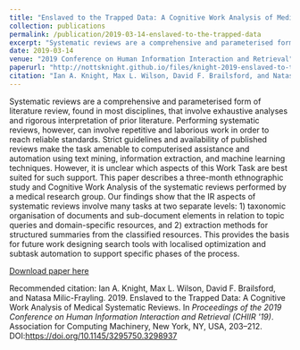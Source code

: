 ```yaml
---
title: "Enslaved to the Trapped Data: A Cognitive Work Analysis of Medical Systematic Reviews"
collection: publications
permalink: /publication/2019-03-14-enslaved-to-the-trapped-data
excerpt: "Systematic reviews are a comprehensive and parameterised form of literature review, found in most disciplines, that involve exhaustive analyses and rigorous interpretation of prior literature. This paper describes a three-month ethnographic study and Cognitive Work Analysis of the systematic reviews performed by a medical research group."
date: 2019-03-14
venue: "2019 Conference on Human Information Interaction and Retrieval"
paperurl: "http://nottsknight.github.io/files/knight-2019-enslaved-to-the-trapped-data.pdf"
citation: "Ian A. Knight, Max L. Wilson, David F. Brailsford, and Natasa Milic-Frayling. 2019. Enslaved to the Trapped Data: A Cognitive Work Analysis of Medical Systematic Reviews. <i>In Proceedings of the 2019 Conference on Human Information Interaction and Retrieval (CHIIR '19).</i> Association for Computing Machinery, New York, NY, USA, 203–212. DOI:https://doi.org/10.1145/3295750.3298937"
---
```


Systematic reviews are a comprehensive and parameterised form of literature review, found in most disciplines, that involve exhaustive analyses and rigorous interpretation of prior literature. Performing systematic reviews, however, can involve repetitive and laborious work in order to reach reliable standards. Strict guidelines and availability of published reviews make the task amenable to computerised assistance and automation using text mining, information extraction, and machine learning techniques. However, it is unclear which aspects of this Work Task are best suited for such support. This paper describes a three-month ethnographic study and Cognitive Work Analysis of the systematic reviews performed by a medical research group. Our findings show that the IR aspects of systematic reviews involve many tasks at two separate levels: 1) taxonomic organisation of documents and sub-document elements in relation to topic queries and domain-specific resources, and 2) extraction methods for structured summaries from the classified resources. This provides the basis for future work designing search tools with localised optimization and subtask automation to support specific phases of the process.

[Download paper here](https://nottsknight.github.io/files/knight-2019-enslaved-to-the-trapped-data.pdf)

Recommended citation: Ian A. Knight, Max L. Wilson, David F. Brailsford, and Natasa Milic-Frayling. 2019. Enslaved to the Trapped Data: A Cognitive Work Analysis of Medical Systematic Reviews. In <i>Proceedings of the 2019 Conference on Human Information Interaction and Retrieval (CHIIR '19)</i>. Association for Computing Machinery, New York, NY, USA, 203–212. DOI:<a href="https://doi.org/10.1145/3295750.3298937">https://doi.org/10.1145/3295750.3298937</a>
